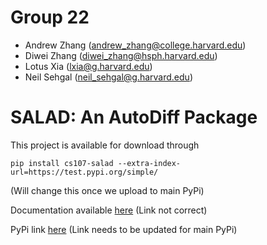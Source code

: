 # Group 22

- Andrew Zhang (andrew_zhang@college.harvard.edu)
- Diwei Zhang (diwei_zhang@hsph.harvard.edu)
- Lotus Xia (lxia@g.harvard.edu)
- Neil Sehgal (neil_sehgal@g.harvard.edu)

# SALAD: An AutoDiff Package

This project is available for download through 
```
pip install cs107-salad --extra-index-url=https://test.pypi.org/simple/
```
(Will change this once we upload to main PyPi)

Documentation available [here](https://duckduckgo.com) (Link not correct)

PyPi link [here](https://test.pypi.org/project/cs107-salad/) (Link needs to be updated for main PyPi)

